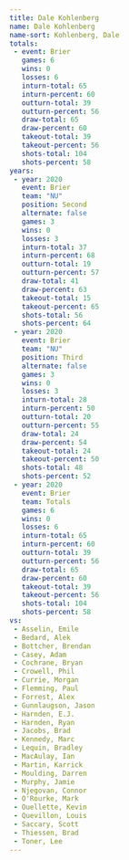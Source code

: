 ```yaml
---
title: Dale Kohlenberg
name: Dale Kohlenberg
name-sort: Kohlenberg, Dale
totals:
 - event: Brier
   games: 6
   wins: 0
   losses: 6
   inturn-total: 65
   inturn-percent: 60
   outturn-total: 39
   outturn-percent: 56
   draw-total: 65
   draw-percent: 60
   takeout-total: 39
   takeout-percent: 56
   shots-total: 104
   shots-percent: 58
years:
 - year: 2020
   event: Brier
   team: "NU"
   position: Second
   alternate: false
   games: 3
   wins: 0
   losses: 3
   inturn-total: 37
   inturn-percent: 68
   outturn-total: 19
   outturn-percent: 57
   draw-total: 41
   draw-percent: 63
   takeout-total: 15
   takeout-percent: 65
   shots-total: 56
   shots-percent: 64
 - year: 2020
   event: Brier
   team: "NU"
   position: Third
   alternate: false
   games: 3
   wins: 0
   losses: 3
   inturn-total: 28
   inturn-percent: 50
   outturn-total: 20
   outturn-percent: 55
   draw-total: 24
   draw-percent: 54
   takeout-total: 24
   takeout-percent: 50
   shots-total: 48
   shots-percent: 52
 - year: 2020
   event: Brier
   team: Totals
   games: 6
   wins: 0
   losses: 6
   inturn-total: 65
   inturn-percent: 60
   outturn-total: 39
   outturn-percent: 56
   draw-total: 65
   draw-percent: 60
   takeout-total: 39
   takeout-percent: 56
   shots-total: 104
   shots-percent: 58
vs:
 - Asselin, Emile
 - Bedard, Alek
 - Bottcher, Brendan
 - Casey, Adam
 - Cochrane, Bryan
 - Crowell, Phil
 - Currie, Morgan
 - Flemming, Paul
 - Forrest, Alex
 - Gunnlaugson, Jason
 - Harnden, E.J.
 - Harnden, Ryan
 - Jacobs, Brad
 - Kennedy, Marc
 - Lequin, Bradley
 - MacAulay, Ian
 - Martin, Karrick
 - Moulding, Darren
 - Murphy, Jamie
 - Njegovan, Connor
 - O'Rourke, Mark
 - Ouellette, Kevin
 - Quevillon, Louis
 - Saccary, Scott
 - Thiessen, Brad
 - Toner, Lee
---
```

